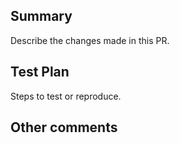 ## Summary
Describe the changes made in this PR.

## Test Plan
Steps to test or reproduce.

## Other comments